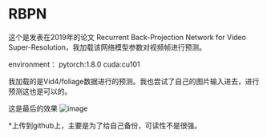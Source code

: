 # RBPN
这个是发表在2019年的论文 Recurrent Back-Projection Network for Video Super-Resolution，我加载该网络模型参数对视频帧进行预测。

environment：
pytorch:1.8.0
cuda:cu101

我加载的是Vid4/foliage数据进行的预测。我也尝试了自己的图片输入进去，进行预测这也是可以的。

这是最后的效果
![image](https://user-images.githubusercontent.com/31944875/112632755-81808980-8e73-11eb-9244-27a95938d5cf.png)


*上传到github上，主要是为了给自己备份，可读性不是很强。
